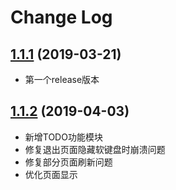 # Change Log
## [1.1.1](https://github.com/ForgetSky/ForgetSkyWanAndroid) (2019-03-21)

- 第一个release版本

## [1.1.2](https://github.com/ForgetSky/ForgetSkyWanAndroid) (2019-04-03)

- 新增TODO功能模块
- 修复退出页面隐藏软键盘时崩溃问题
- 修复部分页面刷新问题
- 优化页面显示

